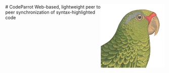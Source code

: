 <img src="assets/parrot_logo.png" align="right" />
# CodeParrot
Web-based, lightweight peer to peer synchronization of syntax-highlighted code
